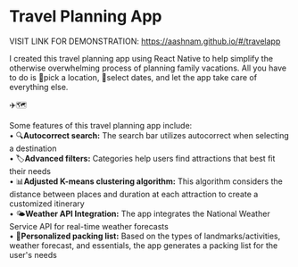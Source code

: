 # Travel Planning App

VISIT LINK FOR DEMONSTRATION: https://aashnam.github.io/#/travelapp 

I created this travel planning app using React Native to help simplify the otherwise overwhelming process of planning family vacations. All you have to do is 📍pick a location, 📅select dates, and let the app take care of everything else. 

✈️🗺️

<p3>Some features of this travel planning app include:</p3><br/>
• 🔍**Autocorrect search:** The search bar utilizes autocorrect when selecting a destination 
<br/>
• 🏷️**Advanced filters:** Categories help users find attractions that best fit their needs
<br/>
• 📊**Adjusted K-means clustering algorithm:** This algorithm considers the distance between places and duration at each attraction to create a customized itinerary 
<br/>
• 🌤️**Weather API Integration:** The app integrates the National Weather Service API for real-time weather forecasts 
<br/>
• 🧳**Personalized packing list:** Based on the types of landmarks/activities, weather forecast, and essentials, the app generates a packing list for the user's needs



